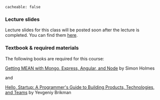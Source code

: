 ```
cacheable: false
```

### Lecture slides

Lecture slides for this class will be posted soon after the lecture is completed. You can find them [here](http://mathcs.pugetsound.edu/~tmullen/secure/f17se/).

### Textbook & required materials

The following books are required for this course:

[Getting MEAN with Mongo, Express, Angular, and Node](https://www.manning.com/books/getting-mean-with-mongo-express-angular-and-node)
by Simon Holmes

and

[Hello, Startup: A Programmer's Guide to Building Products, Technologies, and Teams](http://www.hello-startup.net/)
by Yevgeniy Brikman
